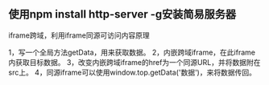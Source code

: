 ## 使用npm install http-server -g安装简易服务器

iframe跨域，利用iframe同源可访问内容原理

1，写一个全局方法getData，用来获取数据。
2，内嵌跨域iframe，在此iframe内获取目标数据。
3，改变内嵌跨域iframe的href为一个同源URL，并将数据附在src上。
4，同源iframe可以使用window.top.getData('数据')，来将数据传回。
